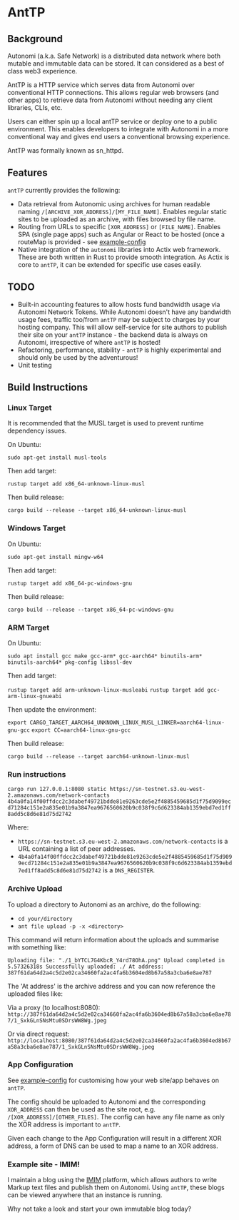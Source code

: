 # AntTP

## Background

Autonomi (a.k.a. Safe Network) is a distributed data network where both mutable and immutable data can be stored. It can
considered as a best of class web3 experience.

AntTP is a HTTP service which serves data from Autonomi over conventional HTTP connections. This allows regular
web browsers (and other apps) to retrieve data from Autonomi without needing any client libraries, CLIs, etc.

Users can either spin up a local antTP service or deploy one to a public environment. This enables developers to
integrate with Autonomi in a more conventional way and gives end users a conventional browsing experience.

AntTP was formally known as sn_httpd.

## Features

`antTP` currently provides the following:

- Data retrieval from Autonomic using archives for human readable naming `/[ARCHIVE_XOR_ADDRESS]/[MY_FILE_NAME]`. Enables
  regular static sites to be uploaded as an archive, with files browsed by file name.
- Routing from URLs to specific `[XOR_ADDRESS]` or `[FILE_NAME]`. Enables SPA (single page apps) such as Angular or
  React to be hosted (once a routeMap is provided - see [example-config](app-conf.json)
- Native integration of the `autonomi` libraries into Actix web framework. These are both written in Rust to provide
  smooth integration. As Actix is core to `antTP`, it can be extended for specific use cases easily. 
  
## TODO

- Built-in accounting features to allow hosts fund bandwidth usage via Autonomi Network Tokens. While Autonomi doesn't
  have any bandwidth usage fees, traffic too/from `antTP` may be subject to charges by your hosting company. This
  will allow self-service for site authors to publish their site on your `antTP` instance - the backend data is
  always on Autonomi, irrespective of where `antTP` is hosted!
- Refactoring, performance, stability - `antTP` is highly experimental and should only be used by the adventurous!
- Unit testing

## Build Instructions

### Linux Target

It is recommended that the MUSL target is used to prevent runtime dependency issues.

On Ubuntu:

`sudo apt-get install musl-tools`

Then add target:

`rustup target add x86_64-unknown-linux-musl`

Then build release:

`cargo build --release --target x86_64-unknown-linux-musl`

### Windows Target

On Ubuntu:

`sudo apt-get install mingw-w64`

Then add target:

`rustup target add x86_64-pc-windows-gnu`

Then build release:

`cargo build --release --target x86_64-pc-windows-gnu`

### ARM Target

On Ubuntu:

`sudo apt install gcc make gcc-arm* gcc-aarch64* binutils-arm* binutils-aarch64* pkg-config libssl-dev`

Then add target:

`rustup target add arm-unknown-linux-musleabi`
`rustup target add gcc-arm-linux-gnueabi`

Then update the environment:

`export CARGO_TARGET_AARCH64_UNKNOWN_LINUX_MUSL_LINKER=aarch64-linux-gnu-gcc`
`export CC=aarch64-linux-gnu-gcc`

Then build release:

`cargo build --release --target aarch64-unknown-linux-musl`

### Run instructions

`cargo run 127.0.0.1:8080 static https://sn-testnet.s3.eu-west-2.amazonaws.com/network-contacts 4b4a0fa14f00ffdcc2c3dabef49721bdde81e9263cde5e2f4885459685d1f75d9099ecd71284c151e2a835e01b9a3847ea9676560620b9c038f9c6d623384ab1359ebd7ed1ff8add5c8d6e81d75d2742`

Where:

- `https://sn-testnet.s3.eu-west-2.amazonaws.com/network-contacts` is a URL containing a list of peer addresses.
- `4b4a0fa14f00ffdcc2c3dabef49721bdde81e9263cde5e2f4885459685d1f75d9099ecd71284c151e2a835e01b9a3847ea9676560620b9c038f9c6d623384ab1359ebd7ed1ff8add5c8d6e81d75d2742` is a `DNS_REGISTER`.

### Archive Upload

To upload a directory to Autonomi as an archive, do the following:

- `cd your/directory`
- `ant file upload -p -x <directory>`

This command will return information about the uploads and summarise with something like:

`Uploading file: "./1_bYTCL7G4KbcR_Y4rd78OhA.png"
Upload completed in 5.57326318s
Successfully uploaded: ./
At address: 387f61da64d2a4c5d2e02ca34660fa2ac4fa6b3604ed8b67a58a3cba6e8ae787`

The 'At address' is the archive address and you can now reference the uploaded files like:

Via a proxy (to localhost:8080):
`http://387f61da64d2a4c5d2e02ca34660fa2ac4fa6b3604ed8b67a58a3cba6e8ae787/1_SxkGLnSNsMtu0SDrsWW8Wg.jpeg` 

Or via direct request:
`http://localhost:8080/387f61da64d2a4c5d2e02ca34660fa2ac4fa6b3604ed8b67a58a3cba6e8ae787/1_SxkGLnSNsMtu0SDrsWW8Wg.jpeg`

### App Configuration

See [example-config](app-conf.json) for customising how your web site/app behaves on `antTP`.

The config should be uploaded to Autonomi and the corresponding `XOR_ADDRESS` can then be used as the site root,
e.g. `/[XOR_ADDRESS]/[OTHER_FILES]`. The config can have any file name as only the XOR address is important to `antTP`.

Given each change to the App Configuration will result in a different XOR address, a form of DNS can be used to map a
name to an XOR address.

### Example site - IMIM!

I maintain a blog using the [IMIM](https://github.com/traktion/i-am-immutable-client) platform, which allows authors 
to write Markup text files and publish them on Autonomi. Using `antTP`, these blogs can be viewed anywhere that an
instance is running.

Why not take a look and start your own immutable blog today?
